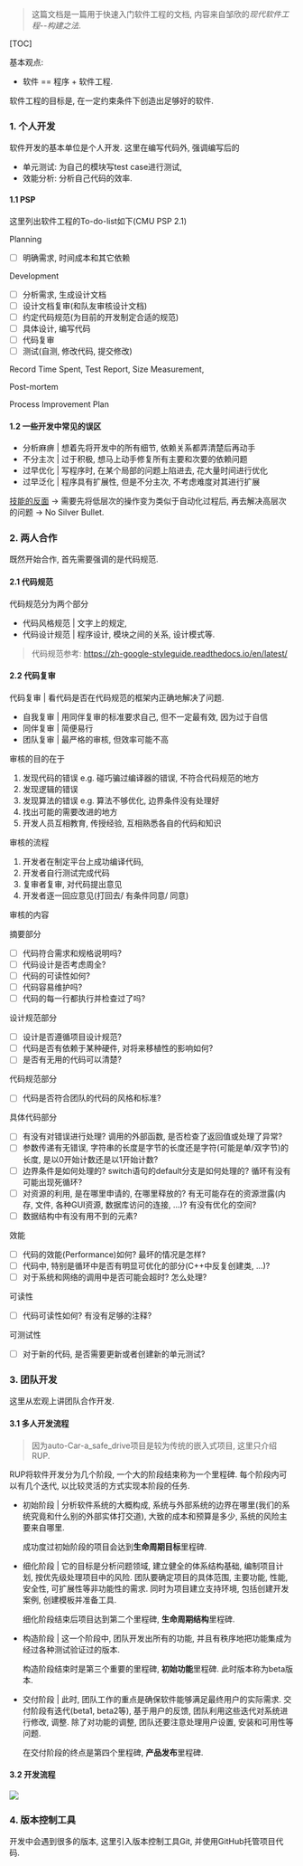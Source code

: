 > 这篇文档是一篇用于快速入门软件工程的文档, 内容来自邹欣的*现代软件工程--构建之法*. 

[TOC]

基本观点: 

- 软件 == 程序 + 软件工程.

软件工程的目标是, 在一定约束条件下创造出足够好的软件. 



### 1. 个人开发

软件开发的基本单位是个人开发. 这里在编写代码外, 强调编写后的

- 单元测试: 为自己的模块写test case进行测试,
- 效能分析: 分析自己代码的效率.



#### 1.1 PSP

这里列出软件工程的To-do-list如下(CMU PSP 2.1)

Planning

- [ ] 明确需求, 时间成本和其它依赖

Development

- [ ] 分析需求, 生成设计文档
- [ ] 设计文档复审(和队友审核设计文档)
- [ ] 约定代码规范(为目前的开发制定合适的规范)
- [ ] 具体设计, 编写代码
- [ ] 代码复审
- [ ] 测试(自测, 修改代码, 提交修改)

Record Time Spent, Test Report, Size Measurement, 

Post-mortem

Process Improvement Plan



#### 1.2 一些开发中常见的误区

- 分析麻痹 | 想着先将开发中的所有细节, 依赖关系都弄清楚后再动手
- 不分主次 | 过于积极, 想马上动手修复所有主要和次要的依赖问题
- 过早优化 | 写程序时, 在某个局部的问题上陷进去, 花大量时间进行优化
- 过早泛化 | 程序具有扩展性, 但是不分主次, 不考虑难度对其进行扩展



[技能的反面](https://www.msra.cn/zh-cn/news/features/0b87da4c-979a-43d7-a2e2-20920e78a422) -> 需要先将低层次的操作变为类似于自动化过程后, 再去解决高层次的问题 -> No Silver Bullet. 



### 2. 两人合作

既然开始合作, 首先需要强调的是代码规范. 



#### 2.1 代码规范

代码规范分为两个部分

- 代码风格规范 | 文字上的规定, 
- 代码设计规范 | 程序设计, 模块之间的关系, 设计模式等. 

> 代码规范参考: https://zh-google-styleguide.readthedocs.io/en/latest/ 



#### 2.2 代码复审

代码复审 | 看代码是否在代码规范的框架内正确地解决了问题.

- 自我复审 | 用同伴复审的标准要求自己, 但不一定最有效, 因为过于自信
- 同伴复审 | 简便易行
- 团队复审 | 最严格的审核, 但效率可能不高



审核的目的在于

1. 发现代码的错误 e.g. 碰巧骗过编译器的错误, 不符合代码规范的地方
2. 发现逻辑的错误
3. 发现算法的错误 e.g. 算法不够优化, 边界条件没有处理好
4. 找出可能的需要改进的地方
5. 开发人员互相教育, 传授经验, 互相熟悉各自的代码和知识



审核的流程

1. 开发者在制定平台上成功编译代码, 
2. 开发者自行测试完成代码
3. 复审者复审, 对代码提出意见
4. 开发者逐一回应意见(打回去/ 有条件同意/ 同意)



审核的内容

摘要部分

- [ ] 代码符合需求和规格说明吗?
- [ ] 代码设计是否考虑周全?
- [ ] 代码的可读性如何?
- [ ] 代码容易维护吗?
- [ ] 代码的每一行都执行并检查过了吗?

设计规范部分

- [ ] 设计是否遵循项目设计规范?
- [ ] 代码是否有依赖于某种硬件, 对将来移植性的影响如何?
- [ ] 是否有无用的代码可以清楚?

代码规范部分

- [ ] 代码是否符合团队的代码的风格和标准?

具体代码部分

- [ ] 有没有对错误进行处理? 调用的外部函数, 是否检查了返回值或处理了异常?
- [ ] 参数传递有无错误, 字符串的长度是字节的长度还是字符(可能是单/双字节)的长度, 是以0开始计数还是以1开始计数?
- [ ] 边界条件是如何处理的? switch语句的default分支是如何处理的? 循环有没有可能出现死循环?
- [ ] 对资源的利用, 是在哪里申请的, 在哪里释放的? 有无可能存在的资源泄露(内存, 文件, 各种GUI资源, 数据库访问的连接, ...)? 有没有优化的空间?
- [ ] 数据结构中有没有用不到的元素?

效能

- [ ] 代码的效能(Performance)如何? 最坏的情况是怎样?
- [ ] 代码中, 特别是循环中是否有明显可优化的部分(C++中反复创建类, ...)?
- [ ] 对于系统和网络的调用中是否可能会超时? 怎么处理?

可读性

- [ ] 代码可读性如何? 有没有足够的注释?

可测试性

- [ ] 对于新的代码, 是否需要更新或者创建新的单元测试? 



### 3. 团队开发

这里从宏观上讲团队合作开发. 



#### 3.1 多人开发流程

> 因为auto-Car-a_safe_drive项目是较为传统的嵌入式项目, 这里只介绍RUP.

RUP将软件开发分为几个阶段, 一个大的阶段结束称为一个里程碑. 每个阶段内可以有几个迭代, 以比较灵活的方式实现本阶段的任务. 

- 初始阶段 | 分析软件系统的大概构成, 系统与外部系统的边界在哪里(我们的系统究竟和什么别的外部实体打交道), 大致的成本和预算是多少, 系统的风险主要来自哪里. 

  成功度过初始阶段的项目会达到**生命周期目标**里程碑. 

- 细化阶段 | 它的目标是分析问题领域, 建立健全的体系结构基础, 编制项目计划, 按优先级处理项目中的风险. 团队要确定项目的具体范围, 主要功能, 性能, 安全性, 可扩展性等非功能性的需求. 同时为项目建立支持环境, 包括创建开发案例, 创建模板并准备工具. 

  细化阶段结束后项目达到第二个里程碑, **生命周期结构**里程碑.

- 构造阶段 | 这一个阶段中, 团队开发出所有的功能, 并且有秩序地把功能集成为经过各种测试验证过的版本. 

  构造阶段结束时是第三个重要的里程碑, **初始功能**里程碑. 此时版本称为beta版本. 

- 交付阶段 | 此时, 团队工作的重点是确保软件能够满足最终用户的实际需求. 交付阶段有迭代(beta1, beta2等), 基于用户的反馈, 团队利用这些迭代对系统进行修改, 调整. 除了对功能的调整, 团队还要注意处理用户设置, 安装和可用性等问题. 

  在交付阶段的终点是第四个里程碑, **产品发布**里程碑.



#### 3.2 开发流程

![](devProcess.jpg)



### 4. 版本控制工具

开发中会遇到很多的版本, 这里引入版本控制工具Git, 并使用GitHub托管项目代码. 